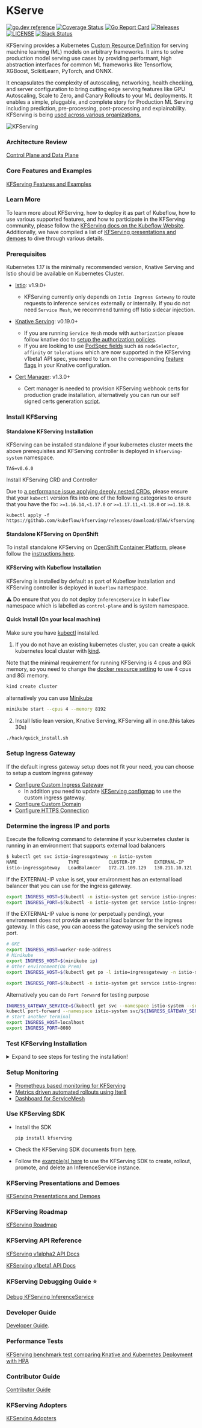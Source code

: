 # KServe
[![go.dev reference](https://img.shields.io/badge/go.dev-reference-007d9c?logo=go&logoColor=white)](https://pkg.go.dev/github.com/kubeflow/kfserving)
[![Coverage Status](https://coveralls.io/repos/github/kubeflow/kfserving/badge.svg?branch=master)](https://coveralls.io/github/kubeflow/kfserving?branch=master)
[![Go Report Card](https://goreportcard.com/badge/github.com/kubeflow/kfserving)](https://goreportcard.com/report/github.com/kubeflow/kfserving)
[![Releases](https://img.shields.io/github/release-pre/kubeflow/kfserving.svg?sort=semver)](https://github.com/kubeflow/kfserving/releases)
[![LICENSE](https://img.shields.io/github/license/kubeflow/kfserving.svg)](https://github.com/kubeflow/kfserving/blob/master/LICENSE)
[![Slack Status](https://img.shields.io/badge/slack-join_chat-white.svg?logo=slack&style=social)](https://kubeflow.slack.com/join/shared_invite/zt-cpr020z4-PfcAue_2nw67~iIDy7maAQ)

KFServing provides a Kubernetes [Custom Resource Definition](https://kubernetes.io/docs/concepts/extend-kubernetes/api-extension/custom-resources/) for serving machine learning (ML) models on arbitrary frameworks. It aims to solve production model serving use cases by providing performant, high abstraction interfaces for common ML frameworks like Tensorflow, XGBoost, ScikitLearn, PyTorch, and ONNX.

It encapsulates the complexity of autoscaling, networking, health checking, and server configuration to bring cutting edge serving features like GPU Autoscaling, Scale to Zero, and Canary Rollouts to your ML deployments. It enables a simple, pluggable, and complete story for Production ML Serving including prediction, pre-processing, post-processing and explainability. KFServing is being [used across various organizations.](./ADOPTERS.md)

![KFServing](/docs/diagrams/kfserving.png)

### Architecture Review
[Control Plane and Data Plane](./docs/README.md)

### Core Features and Examples
[KFServing Features and Examples](./docs/samples/README.md)

### Learn More
To learn more about KFServing, how to deploy it as part of Kubeflow, how to use various supported features, and how to participate in the KFServing community, please follow the [KFServing docs on the Kubeflow Website](https://www.kubeflow.org/docs/components/serving/kfserving/). Additionally, we have compiled a list of [KFServing presentations and demoes](/docs/PRESENTATIONS.md) to dive through various details.

### Prerequisites

Kubernetes 1.17 is the minimally recommended version, Knative Serving and Istio should be available on Kubernetes Cluster.

- [Istio](https://knative.dev/docs/install/installing-istio): v1.9.0+
   * KFServing currently only depends on `Istio Ingress Gateway` to route requests to inference services externally or internally.
     If you do not need `Service Mesh`, we recommend turning off Istio sidecar injection.

- [Knative Serving](https://knative.dev/docs/install): v0.19.0+
   * If you are running `Service Mesh` mode with `Authorization` please follow knative doc to [setup the authorization policies](https://knative.dev/docs/serving/istio-authorization).
   * If you are looking to use [PodSpec fields](https://v1-18.docs.kubernetes.io/docs/reference/generated/kubernetes-api/v1.18/#podspec-v1-core) such as `nodeSelector`, `affinity` or `tolerations` which are now supported in the KFServing v1beta1 API spec,
   you need to turn on the corresponding [feature flags](https://knative.dev/docs/serving/feature-flags/) in your Knative configuration.

- [Cert Manager](https://cert-manager.io/docs/installation/kubernetes): v1.3.0+
   * Cert manager is needed to provision KFServing webhook certs for production grade installation, alternatively you can run our self signed certs
generation [script](./hack/self-signed-ca.sh).


### Install KFServing

#### Standalone KFServing Installation
KFServing can be installed standalone if your kubernetes cluster meets the above prerequisites and KFServing controller is deployed in `kfserving-system` namespace.

```
TAG=v0.6.0
```

Install KFServing CRD and Controller

Due to [a performance issue applying deeply nested CRDs](https://github.com/kubernetes/kubernetes/issues/91615), please ensure that your `kubectl` version
fits into one of the following categories to ensure that you have the fix: `>=1.16.14,<1.17.0` or `>=1.17.11,<1.18.0` or `>=1.18.8`.
```shell
kubectl apply -f https://github.com/kubeflow/kfserving/releases/download/$TAG/kfserving.yaml
```

#### Standalone KFServing on OpenShift

To install standalone KFServing on [OpenShift Container Platform](https://www.openshift.com/products/container-platform), please follow the [instructions here](docs/OPENSHIFT_GUIDE.md).

#### KFServing with Kubeflow Installation
KFServing is installed by default as part of Kubeflow installation and KFServing controller is deployed in `kubeflow` namespace.

:warning: Do ensure that you do not deploy `InferenceService` in `kubeflow` namespace which is labelled as `control-plane` and is system namespace.

#### Quick Install (On your local machine)

Make sure you have
[kubectl](https://kubernetes.io/docs/tasks/tools/install-kubectl/#install-kubectl-on-linux) installed.

1) If you do not have an existing kubernetes cluster,
you can create a quick kubernetes local cluster with [kind](https://github.com/kubernetes-sigs/kind#installation-and-usage).

Note that the minimal requirement for running KFServing is 4 cpus and 8Gi memory,
so you need to change the [docker resource setting](https://docs.docker.com/docker-for-mac/#advanced) to use 4 cpus and 8Gi memory.
```bash
kind create cluster
```
alternatively you can use [Minikube](https://kubernetes.io/docs/setup/learning-environment/minikube)
```bash
minikube start --cpus 4 --memory 8192
```

2) Install Istio lean version, Knative Serving, KFServing all in one.(this takes 30s)
```bash
./hack/quick_install.sh
```

### Setup Ingress Gateway
If the default ingress gateway setup does not fit your need, you can choose to setup a custom ingress gateway
- [Configure Custom Ingress Gateway](https://knative.dev/docs/serving/setting-up-custom-ingress-gateway/)
  -  In addition you need to update [KFServing configmap](config/configmap/inferenceservice.yaml) to use the custom ingress gateway.
- [Configure Custom Domain](https://knative.dev/docs/serving/using-a-custom-domain/)
- [Configure HTTPS Connection](https://knative.dev/docs/serving/using-a-tls-cert/)

### Determine the ingress IP and ports
Execute the following command to determine if your kubernetes cluster is running in an environment that supports external load balancers
```bash
$ kubectl get svc istio-ingressgateway -n istio-system
NAME                   TYPE           CLUSTER-IP       EXTERNAL-IP      PORT(S)   AGE
istio-ingressgateway   LoadBalancer   172.21.109.129   130.211.10.121   ...       17h
```
If the EXTERNAL-IP value is set, your environment has an external load balancer that you can use for the ingress gateway.

```bash
export INGRESS_HOST=$(kubectl -n istio-system get service istio-ingressgateway -o jsonpath='{.status.loadBalancer.ingress[0].ip}')
export INGRESS_PORT=$(kubectl -n istio-system get service istio-ingressgateway -o jsonpath='{.spec.ports[?(@.name=="http2")].port}')
```

If the EXTERNAL-IP value is none (or perpetually pending), your environment does not provide an external load balancer for the ingress gateway. In this case, you can access the gateway using the service’s node port.
```bash
# GKE
export INGRESS_HOST=worker-node-address
# Minikube
export INGRESS_HOST=$(minikube ip)
# Other environment(On Prem)
export INGRESS_HOST=$(kubectl get po -l istio=ingressgateway -n istio-system -o jsonpath='{.items[0].status.hostIP}')

export INGRESS_PORT=$(kubectl -n istio-system get service istio-ingressgateway -o jsonpath='{.spec.ports[?(@.name=="http2")].nodePort}')
```

Alternatively you can do `Port Forward` for testing purpose
```bash
INGRESS_GATEWAY_SERVICE=$(kubectl get svc --namespace istio-system --selector="app=istio-ingressgateway" --output jsonpath='{.items[0].metadata.name}')
kubectl port-forward --namespace istio-system svc/${INGRESS_GATEWAY_SERVICE} 8080:80
# start another terminal
export INGRESS_HOST=localhost
export INGRESS_PORT=8080
```

### Test KFServing Installation
<details>
  <summary>Expand to see steps for testing the installation!</summary>

#### Check KFServing controller installation
```shell
kubectl get po -n kfserving-system
NAME                             READY   STATUS    RESTARTS   AGE
kfserving-controller-manager-0   2/2     Running   2          13m
```

Please refer to our [troubleshooting section](docs/DEVELOPER_GUIDE.md#troubleshooting) for recommendations and tips for issues with installation.

#### Create KFServing test inference service
```bash
API_VERSION=v1beta1
kubectl create namespace kfserving-test
kubectl apply -f docs/samples/${API_VERSION}/sklearn/v1/sklearn.yaml -n kfserving-test
```
#### Check KFServing `InferenceService` status.
```bash
kubectl get inferenceservices sklearn-iris -n kfserving-test
NAME           URL                                                 READY   PREV   LATEST   PREVROLLEDOUTREVISION   LATESTREADYREVISION                    AGE
sklearn-iris   http://sklearn-iris.kfserving-test.example.com      True           100                              sklearn-iris-predictor-default-47q2g   7d23h
```
If your DNS contains example.com please consult your admin for configuring DNS or using [custom domain](https://knative.dev/docs/serving/using-a-custom-domain).

#### Curl the `InferenceService`
- Curl with real DNS

If you have configured the DNS, you can directly curl the `InferenceService` with the URL obtained from the status print.
e.g
```
curl -v http://sklearn-iris.kfserving-test.${CUSTOM_DOMAIN}/v1/models/sklearn-iris:predict -d @./docs/samples/${API_VERSION}/sklearn/v1/iris-input.json
```

- Curl with magic DNS

If you don't want to go through the trouble to get a real domain, you can instead use "magic" dns [xip.io](http://xip.io/).
The key is to get the external IP for your KFServing cluster.
```
kubectl get svc istio-ingressgateway --namespace istio-system
```
Look for the `EXTERNAL-IP` column's value(in this case 35.237.217.209)

```bash
NAME                   TYPE           CLUSTER-IP     EXTERNAL-IP      PORT(S)                                                                                                                                      AGE
istio-ingressgateway   LoadBalancer   10.51.253.94   35.237.217.209
```

Next step is to setting up the custom domain:
```bash
kubectl edit cm config-domain --namespace knative-serving
```

Now in your editor, change example.com to {{external-ip}}.xip.io (make sure to replace {{external-ip}} with the IP you found earlier).

With the change applied you can now directly curl the URL
```bash
curl -v http://sklearn-iris.kfserving-test.35.237.217.209.xip.io/v1/models/sklearn-iris:predict -d @./docs/samples/${API_VERSION}/sklearn/v1/iris-input.json
```

- Curl from ingress gateway with HOST Header

If you do not have DNS, you can still curl with the ingress gateway external IP using the HOST Header.
```bash
SERVICE_HOSTNAME=$(kubectl get inferenceservice sklearn-iris -n kfserving-test -o jsonpath='{.status.url}' | cut -d "/" -f 3)
curl -v -H "Host: ${SERVICE_HOSTNAME}" http://${INGRESS_HOST}:${INGRESS_PORT}/v1/models/sklearn-iris:predict -d @./docs/samples/${API_VERSION}/sklearn/v1/iris-input.json
```

- Curl from local cluster gateway

If you are calling from in cluster you can curl with the internal url with host {{InferenceServiceName}}.{{namespace}}
```bash
curl -v http://sklearn-iris.kfserving-test/v1/models/sklearn-iris:predict -d @./docs/samples/${API_VERSION}/sklearn/v1/iris-input.json
```

#### Run Performance Test
```bash
# use kubectl create instead of apply because the job template is using generateName which doesn't work with kubectl apply
kubectl create -f docs/samples/${API_VERSION}/sklearn/v1/perf.yaml -n kfserving-test
# wait the job to be done and check the log
kubectl logs load-test8b58n-rgfxr -n kfserving-test
Requests      [total, rate, throughput]         30000, 500.02, 499.99
Duration      [total, attack, wait]             1m0s, 59.998s, 3.336ms
Latencies     [min, mean, 50, 90, 95, 99, max]  1.743ms, 2.748ms, 2.494ms, 3.363ms, 4.091ms, 7.749ms, 46.354ms
Bytes In      [total, mean]                     690000, 23.00
Bytes Out     [total, mean]                     2460000, 82.00
Success       [ratio]                           100.00%
Status Codes  [code:count]                      200:30000
Error Set:
```
</details>

### Setup Monitoring
- [Prometheus based monitoring for KFServing](https://github.com/kubeflow/kfserving/blob/master/docs/samples/metrics-and-monitoring/README.md#install-prometheus)
- [Metrics driven automated rollouts using Iter8](https://iter8.tools)
- [Dashboard for ServiceMesh](https://istio.io/latest/docs/tasks/observability/kiali/)

### Use KFServing SDK
* Install the SDK
  ```
  pip install kfserving
  ```
* Check the KFServing SDK documents from [here](python/kfserving/README.md).

* Follow the [example(s) here](docs/samples/client) to use the KFServing SDK to create, rollout, promote, and delete an InferenceService instance.

### KFServing Presentations and Demoes
[KFServing Presentations and Demoes](./docs/PRESENTATIONS.md)

### KFServing Roadmap
[KFServing Roadmap](./ROADMAP.md)

### KFServing API Reference
[KFServing v1alpha2 API Docs](./docs/apis/v1alpha2/README.md)

[KFServing v1beta1 API Docs](./docs/apis/v1beta1/README.md)


### KFServing Debugging Guide :star:
[Debug KFServing InferenceService](./docs/KFSERVING_DEBUG_GUIDE.md)

### Developer Guide
[Developer Guide](/docs/DEVELOPER_GUIDE.md).

### Performance Tests
[KFServing benchmark test comparing Knative and Kubernetes Deployment with HPA](test/benchmark/README.md)

### Contributor Guide
[Contributor Guide](./CONTRIBUTING.md)

### KFServing Adopters
[KFServing Adopters](./ADOPTERS.md)
